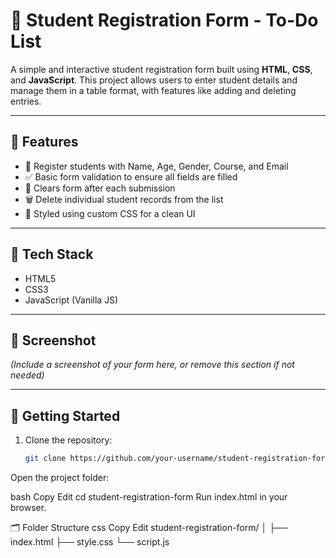 # 📝 Student Registration Form - To-Do List

A simple and interactive student registration form built using **HTML**, **CSS**, and **JavaScript**. This project allows users to enter student details and manage them in a table format, with features like adding and deleting entries.

---

## 📌 Features

- 🧾 Register students with Name, Age, Gender, Course, and Email
- ✅ Basic form validation to ensure all fields are filled
- 🧹 Clears form after each submission
- 🗑️ Delete individual student records from the list
- 🎨 Styled using custom CSS for a clean UI

---

## 🔧 Tech Stack

- HTML5
- CSS3
- JavaScript (Vanilla JS)

---

## 📸 Screenshot

*(Include a screenshot of your form here, or remove this section if not needed)*

---

## 🚀 Getting Started

1. Clone the repository:
   ```bash
   git clone https://github.com/your-username/student-registration-form.git
Open the project folder:

bash
Copy
Edit
cd student-registration-form
Run index.html in your browser.

🗂️ Folder Structure
css
Copy
Edit
student-registration-form/
│
├── index.html
├── style.css
└── script.js
